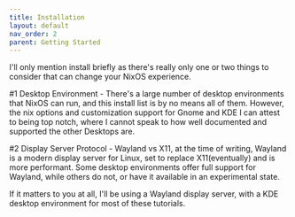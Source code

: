 ```yaml
---
title: Installation
layout: default
nav_order: 2
parent: Getting Started
---
```


I'll only mention install briefly as there's really only one or two things to consider that can change your NixOS experience.

#1 Desktop Environment - There's a large number of desktop environments that NixOS can run, and this install list is by no means all of them. However, the nix options and customization support for Gnome and KDE I can attest to being top notch, where I cannot speak to how well documented and supported the other Desktops are.

#2 Display Server Protocol - Wayland vs X11, at the time of writing, Wayland is a modern display server for Linux, set to replace X11(eventually) and is more performant. Some desktop environments offer full support for Wayland, while others do not, or have it available in an experimental state.

If it matters to you at all, I'll be using a Wayland display server, with a KDE desktop environment for most of these tutorials.
